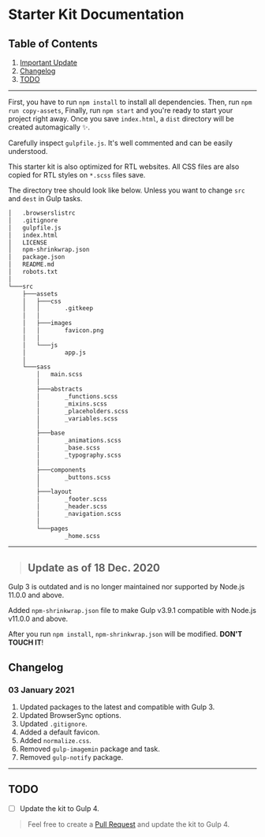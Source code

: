# Starter Kit Documentation

## Table of Contents
1. [Important Update](#update-as-of-18-dec-2020)
2. [Changelog](#Changelog)
3. [TODO](#TODO)

---

First, you have to run `npm install` to install all dependencies. Then, run `npm run copy-assets`, Finally, run `npm start` and you're ready to start your project right away. Once you save `index.html`, a `dist` directory will be created automagically :sparkles:.

Carefully inspect `gulpfile.js`. It's well commented and can be easily understood.

This starter kit is also optimized for RTL websites. All CSS files are also copied for RTL styles on `*.scss` files save.

The directory tree should look like below. Unless you want to change `src` and `dest` in Gulp tasks.

```bash
│   .browserslistrc
│   .gitignore
│   gulpfile.js
│   index.html
│   LICENSE
│   npm-shrinkwrap.json
│   package.json
│   README.md
│   robots.txt
│
└───src
    ├───assets
    │   ├───css
    │   │       .gitkeep
    │   │
    │   ├───images
    │   │       favicon.png
    │   │
    │   └───js
    │           app.js
    │
    └───sass
        │   main.scss
        │
        ├───abstracts
        │       _functions.scss
        │       _mixins.scss
        │       _placeholders.scss
        │       _variables.scss
        │
        ├───base
        │       _animations.scss
        │       _base.scss
        │       _typography.scss
        │
        ├───components
        │       _buttons.scss
        │
        ├───layout
        │       _footer.scss
        │       _header.scss
        │       _navigation.scss
        │
        └───pages
                _home.scss
```
---

> ## Update as of 18 Dec. 2020

Gulp 3 is outdated and is no longer maintained nor supported by Node.js 11.0.0 and above.

Added `npm-shrinkwrap.json` file to make Gulp v3.9.1 compatible with Node.js v11.0.0 and above.

After you run `npm install`, `npm-shrinkwrap.json` will be modified. **DON'T TOUCH IT**!

## Changelog

### 03 January 2021

1. Updated packages to the latest and compatible with Gulp 3.
2. Updated BrowserSync options.
3. Updated `.gitignore`.
4. Added a default favicon.
5. Added `normalize.css`.
6. Removed `gulp-imagemin` package and task.
7. Removed `gulp-notify` package.

---

## TODO

- [ ] Update the kit to Gulp 4.

> Feel free to create a [Pull Request](https://github.com/Tes3awy/html-starter-kit/pulls) and update the kit to Gulp 4.
